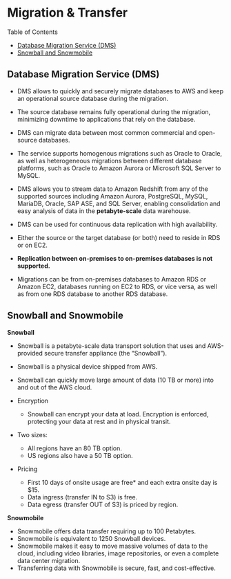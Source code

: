 # Migration & Transfer

Table of Contents
- [Database Migration Service (DMS)](#database-migration-service-dms)
- [Snowball and Snowmobile](#snowball-and-snowmobile)


## Database Migration Service (DMS)

- DMS allows to quickly and securely migrate databases to AWS and keep an operational source database during the
  migration.

- The source database remains fully operational during the migration, minimizing downtime to applications that rely on
  the database. 

- DMS can migrate data between most common commercial and open-source databases.

- The service supports homogenous migrations such as Oracle to Oracle, as well as heterogeneous migrations between
  different database platforms, such as Oracle to Amazon Aurora or Microsoft SQL Server to MySQL. 

- DMS allows you to stream data to Amazon Redshift from any of the supported sources including Amazon Aurora,
  PostgreSQL, MySQL, MariaDB, Oracle, SAP ASE, and SQL Server, enabling consolidation and easy analysis of data in the
  **petabyte-scale** data warehouse. 

- DMS can be used for continuous data replication with high availability.

- Either the source or the target database (or both) need to reside in RDS or on EC2.

- **Replication between on-premises to on-premises databases is not supported.**

- Migrations can be from on-premises databases to Amazon RDS or Amazon EC2, databases running on EC2 to RDS, or vice
  versa, as well as from one RDS database to another RDS database.


## Snowball and Snowmobile

**Snowball**

- Snowball is a petabyte-scale data transport solution that uses and AWS-provided secure transfer appliance (the “Snowball”).
- Snowball is a physical device shipped from AWS.
- Snowball can quickly move large amount of data (10 TB or more) into and out of the AWS cloud.

- Encryption
  - Snowball can encrypt your data at load. Encryption is enforced, protecting your data at rest and in physical transit.

- Two sizes: 
  - All regions have an 80 TB option.
  - US regions also have a 50 TB option.

- Pricing
  - First 10 days of onsite usage are free* and each extra onsite day is $15. 
  - Data ingress (transfer IN to S3) is free. 
  - Data egress (transfer OUT of S3) is priced by region.

**Snowmobile**

- Snowmobile offers data transfer requiring up to 100 Petabytes.
- Snowmobile is equivalent to 1250 Snowball devices.
- Snowmobile makes it easy to move massive volumes of data to the cloud, including video libraries, image repositories, or even a complete data center migration. 
- Transferring data with Snowmobile is secure, fast, and cost-effective.



